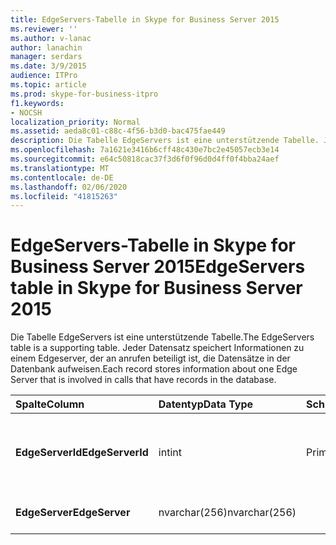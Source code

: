 ```yaml
---
title: EdgeServers-Tabelle in Skype for Business Server 2015
ms.reviewer: ''
ms.author: v-lanac
author: lanachin
manager: serdars
ms.date: 3/9/2015
audience: ITPro
ms.topic: article
ms.prod: skype-for-business-itpro
f1.keywords:
- NOCSH
localization_priority: Normal
ms.assetid: aeda8c01-c88c-4f56-b3d0-bac475fae449
description: Die Tabelle EdgeServers ist eine unterstützende Tabelle. Jeder Datensatz speichert Informationen zu einem Edgeserver, der an anrufen beteiligt ist, die Datensätze in der Datenbank aufweisen.
ms.openlocfilehash: 7a1621e3416b6cff48c430e7bc2e45057ecb3e14
ms.sourcegitcommit: e64c50818cac37f3d6f0f96d0d4ff0f4bba24aef
ms.translationtype: MT
ms.contentlocale: de-DE
ms.lasthandoff: 02/06/2020
ms.locfileid: "41815263"
---
```

# <a name="edgeservers-table-in-skype-for-business-server-2015"></a><span data-ttu-id="e6055-104">EdgeServers-Tabelle in Skype for Business Server 2015</span><span class="sxs-lookup"><span data-stu-id="e6055-104">EdgeServers table in Skype for Business Server 2015</span></span>
 
<span data-ttu-id="e6055-105">Die Tabelle EdgeServers ist eine unterstützende Tabelle.</span><span class="sxs-lookup"><span data-stu-id="e6055-105">The EdgeServers table is a supporting table.</span></span> <span data-ttu-id="e6055-106">Jeder Datensatz speichert Informationen zu einem Edgeserver, der an anrufen beteiligt ist, die Datensätze in der Datenbank aufweisen.</span><span class="sxs-lookup"><span data-stu-id="e6055-106">Each record stores information about one Edge Server that is involved in calls that have records in the database.</span></span>
  
|<span data-ttu-id="e6055-107">**Spalte**</span><span class="sxs-lookup"><span data-stu-id="e6055-107">**Column**</span></span>|<span data-ttu-id="e6055-108">**Datentyp**</span><span class="sxs-lookup"><span data-stu-id="e6055-108">**Data Type**</span></span>|<span data-ttu-id="e6055-109">**Schlüssel/Index**</span><span class="sxs-lookup"><span data-stu-id="e6055-109">**Key/Index**</span></span>|<span data-ttu-id="e6055-110">**Details**</span><span class="sxs-lookup"><span data-stu-id="e6055-110">**Details**</span></span>|
|:-----|:-----|:-----|:-----|
|<span data-ttu-id="e6055-111">**EdgeServerId**</span><span class="sxs-lookup"><span data-stu-id="e6055-111">**EdgeServerId**</span></span> <br/> |<span data-ttu-id="e6055-112">int</span><span class="sxs-lookup"><span data-stu-id="e6055-112">int</span></span>  <br/> |<span data-ttu-id="e6055-113">Primary</span><span class="sxs-lookup"><span data-stu-id="e6055-113">Primary</span></span>  <br/> |<span data-ttu-id="e6055-114">Eindeutige Nummer, die diesen Edgeserver kennzeichnet.</span><span class="sxs-lookup"><span data-stu-id="e6055-114">Unique number identifying this Edge Server.</span></span>  <br/> |
|<span data-ttu-id="e6055-115">**EdgeServer**</span><span class="sxs-lookup"><span data-stu-id="e6055-115">**EdgeServer**</span></span> <br/> |<span data-ttu-id="e6055-116">nvarchar(256)</span><span class="sxs-lookup"><span data-stu-id="e6055-116">nvarchar(256)</span></span>  <br/> | <br/> |<span data-ttu-id="e6055-117">Name des Edge-Servers.</span><span class="sxs-lookup"><span data-stu-id="e6055-117">Edge Server name.</span></span>  <br/> |
   

